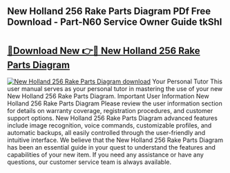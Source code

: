 ## New Holland 256 Rake Parts Diagram PDf Free Download - Part-N60 Service Owner Guide tkShI

# <h2><a href="http://dfu70bk.blite.top/?on=New+Holland+256+Rake+Parts+Diagram">🔗Download New 👉🔴 New Holland 256 Rake Parts Diagram</a></h2>

[![New Holland 256 Rake Parts Diagram download](https://i.imgur.com/lujVjoI.png)](http://dfu70bk.blite.top/?on=New+Holland+256+Rake+Parts+Diagram)
Your Personal Tutor This user manual serves as your personal tutor in mastering the use of your new New Holland 256 Rake Parts Diagram. Important User Information New Holland 256 Rake Parts Diagram Please review the user information section for details on warranty coverage, registration procedures, and customer support options. New Holland 256 Rake Parts Diagram advanced features include image recognition, voice commands, customizable profiles, and automatic backups, all easily controlled through the user-friendly and intuitive interface. We believe that the New Holland 256 Rake Parts Diagram has been an essential guide in your quest to understand the features and capabilities of your new item. If you need any assistance or have any questions, our customer service team is always available.
